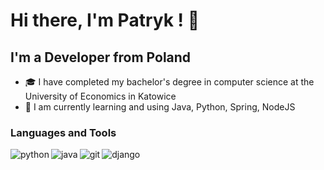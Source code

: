 # Hi there, I'm Patryk ! 👋
## I'm a Developer from Poland
- 🎓 I have completed my bachelor's degree in computer science at the University of Economics in Katowice
- 📖 I am currently learning and using Java, Python, Spring, NodeJS


### Languages and Tools
[<img align="left" src="https://img.icons8.com/color/48/000000/python.png" alt="python" />][python]
[<img align="left" src="https://img.icons8.com/color/48/000000/java-coffee-cup-logo.png" alt="java"/>][java]
[<img align="left" src="https://img.icons8.com/color/48/000000/git.png" alt="git"/>][git]
[<img align="left" src="https://img.icons8.com/color/50/000000/django.png" alt="django">][django]

[python]: https://www.python.org/
[java]: https://www.java.com/
[git]: https://git-scm.com/
[django]: https://www.djangoproject.com/


